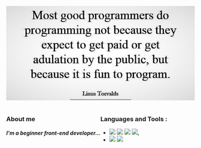 <!DOCTYPE HTML>
<html>
 <head>
  <meta charset="utf-8">
 </head>
 <body>

 <style>
   .content{
      display: flex;
   }
  </style>

![](images/Linus-Torvalds.jpg)

<div class="content">

<div>

### About me
##### ___I'm a beginner front-end developer...___

</div>
<div>

### Languages and Tools :
* ![](https://img.shields.io/badge/-HTML-080908?style=for-the-badge&logo=html5) ![](https://img.shields.io/badge/-CSS-080908?style=for-the-badge&logo=css3) ![](https://img.shields.io/badge/-SCSS-3f3f3f?style=for-the-badge&logo=sass) ![](https://img.shields.io/badge/-adaptive_site_layout-179b6e?style=for-the-badge&logo=),
* ![](https://img.shields.io/badge/-javascript-080908?style=for-the-badge&logo=javascript) ![](https://img.shields.io/badge/-jquery-3f3f3f?style=for-the-badge&logo=jquery)

</div>
</div>
 </body>
</html>